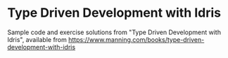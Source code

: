 # Type Driven Development with Idris

Sample code and exercise solutions from "Type Driven Development with Idris",
available from https://www.manning.com/books/type-driven-development-with-idris
